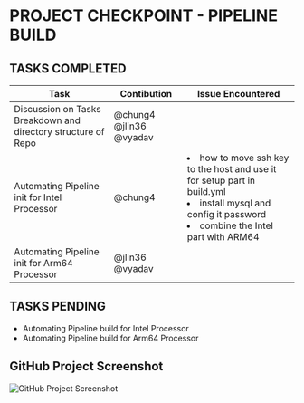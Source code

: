 # PROJECT CHECKPOINT - PIPELINE BUILD

## TASKS COMPLETED
| Task | Contibution| Issue Encountered
| --- | --- | --- |
| Discussion on Tasks Breakdown and directory structure of Repo  | @chung4 @jlin36 @vyadav |  |
| Automating Pipeline init for Intel Processor  | @chung4 | <li>how to move ssh key to the host and use it for setup part in build.yml</li><li>install mysql and config it password</li><li>combine the Intel part with ARM64</li>|
| Automating Pipeline init for Arm64 Processor  | @jlin36 @vyadav |  |



## TASKS PENDING
- Automating Pipeline build for Intel Processor
- Automating Pipeline build for Arm64 Processor


## GitHub Project Screenshot
![GitHub Project Screenshot](https://github.ncsu.edu/CSC-DevOps-S22/DEVOPS-17/tree/main/resources)
